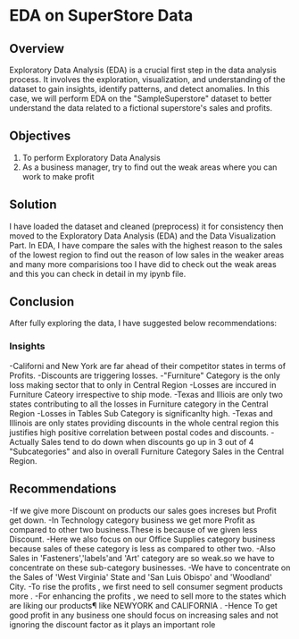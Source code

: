 # EDA on SuperStore Data 

## Overview
Exploratory Data Analysis (EDA) is a crucial first step in the data analysis process. It involves the exploration, visualization, and understanding of the dataset to gain insights, identify patterns, and detect anomalies. In this case, we will perform EDA on the "SampleSuperstore" dataset to better understand the data related to a fictional superstore's sales and profits.

## Objectives 
1. To perform Exploratory Data Analysis
2. As a business manager, try to find out the weak areas where you can work to make profit

## Solution
I have loaded the dataset and cleaned (preprocess) it for consistency then moved to the Exploratory Data Analysis (EDA) and the Data Visualization Part.
In EDA, I have compare the sales with the highest reason to the sales of the lowest region to find out the reason of low sales in the weaker areas and many more comparisions too I have did to check out the weak areas and this you can check in detail in my ipynb file. 

## Conclusion
After fully exploring the data, I have suggested below recommendations:
### Insights
-Californi and New York are far ahead of their competitor states in terms of Profits.
-Discounts are triggering losses.
-"Furniture" Category is the only loss making sector that to only in Central Region
-Losses are inccured in Furniture Cateory irrespective to ship mode.
-Texas and Illiois are only two states contributing to all the losses in Furniture category in the Central Region
-Losses in Tables Sub Category is significanlty high.
-Texas and Illinois are only states providing discounts in the whole central region this justifies high positive correlation between postal codes and discounts.
-Actually Sales tend to do down when discounts go up in 3 out of 4 "Subcategories" and also in overall Furniture Category Sales in the Central Region.

## Recommendations 
-If we give more Discount on products our sales goes increses but Profit get down.
-In Technology category business we get more Profit as compared to other two business.These is because of we given less Discount.
-Here we also focus on our Office Supplies category business because sales of these category is less as compared to other two.
-Also Sales in 'Fasteners','labels'and 'Art' category are so weak.so we have to concentrate on these sub-category businesses.
-We have to concentrate on the Sales of 'West Virginia' State and 'San Luis Obispo' and 'Woodland' City.
-To rise the profits , we first need to sell consumer segment products more .
-For enhancing the profits , we need to sell more to the states which are liking our products¶ like NEWYORK and CALIFORNIA .
-Hence To get good profit in any business one should focus on increasing sales and not ignoring the discount factor as it plays an important role
